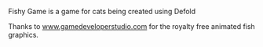 Fishy Game is a game for cats being created using Defold

Thanks to www.gamedeveloperstudio.com for the royalty free animated fish graphics.